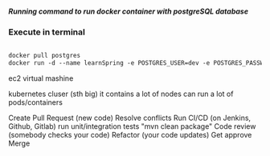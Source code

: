 ##### Running command to run docker container with postgreSQL database
### Execute in terminal
```dockerfile

docker pull postgres
docker run -d --name learnSpring -e POSTGRES_USER=dev -e POSTGRES_PASSWORD=dev -e POSTGRES_DB=learnSpring --port 5432:5432 postgres
```


ec2 virtual mashine 

kubernetes cluser (sth big) 
    it contains a lot of nodes
        can run a lot of pods/containers


Create Pull Request (new code)
    Resolve conflicts
        Run CI/CD (on Jenkins, Github, Gitlab) run unit/integration tests "mvn clean package"
            Code review (somebody checks your code)
            Refactor (your code updates)
                Get approve
                    Merge
        

